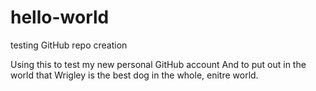 # hello-world
testing GitHub repo creation

Using this to test my new personal GitHub account
And to put out in the world that Wrigley is the best dog in the whole, enitre world.
